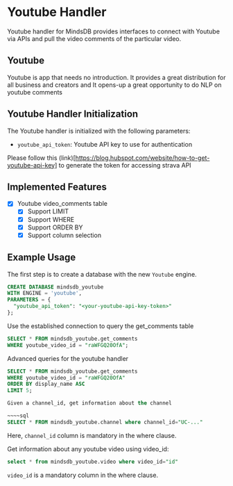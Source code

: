 # Youtube Handler

Youtube handler for MindsDB provides interfaces to connect with Youtube via APIs and pull the video comments of the particular video.

## Youtube

Youtube is app that needs no introduction. It provides a great distribution for all business and creators and It opens-up a great opportunity to do NLP on youtube comments

## Youtube Handler Initialization

The Youtube handler is initialized with the following parameters:

- `youtube_api_token`: Youtube API key to use for authentication

Please follow this (link)[https://blog.hubspot.com/website/how-to-get-youtube-api-key] to generate the token for accessing strava API

## Implemented Features

- [x] Youtube video_comments table
  - [x] Support LIMIT
  - [x] Support WHERE
  - [x] Support ORDER BY
  - [x] Support column selection

## Example Usage

The first step is to create a database with the new `Youtube` engine.

```sql
CREATE DATABASE mindsdb_youtube
WITH ENGINE = 'youtube',
PARAMETERS = {
  "youtube_api_token": "<your-youtube-api-key-token>"
};
```

Use the established connection to query the get_comments table

```sql
SELECT * FROM mindsdb_youtube.get_comments
WHERE youtube_video_id = "raWFGQ20OfA";
```

Advanced queries for the youtube handler

```sql
SELECT * FROM mindsdb_youtube.get_comments
WHERE youtube_video_id = "raWFGQ20OfA"
ORDER BY display_name ASC
LIMIT 5;

Given a channel_id, get information about the channel

~~~~sql
SELECT * FROM mindsdb_youtube.channel where channel_id="UC-..."
```

Here, `channel_id` column is mandatory in the where clause.

Get information about any youtube video using video_id:

```sql
select * from mindsdb_youtube.video where video_id="id"
```

`video_id` is a mandatory column in the where clause.
